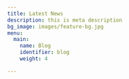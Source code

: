```yaml
---
title: Latest News
description: this is meta description
bg_image: images/feature-bg.jpg
menu:
  main:
    name: Blog
    identifier: blog
    weight: 4

---
```

